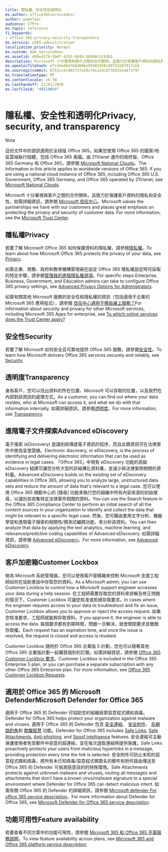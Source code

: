 ```yaml
---
title: 隱私權、安全性和透明化
ms.author: office365servicedesc
author: pamelaar
audience: ITPro
ms.topic: reference
f1_keywords:
- office-365-privacy-security-transparency
ms.service: o365-administration
localization_priority: Normal
ms.custom: Adm_ServiceDesc
ms.assetid: d90ed179-59d7-42b3-b849-5b580c2c93b1
description: Microsoft 十分重視與客戶之間的合作關係，且致力於保護客戶資料的隱私和安全性。 如需詳細資訊，請參閱 Microsoft 信任中心。
ms.openlocfilehash: e7c34e6647b6d04be9fb83550c00f52d47917cbb
ms.sourcegitcommit: 0752cc6c082737a19c7dca24c8f3b555ea871f4f
ms.translationtype: MT
ms.contentlocale: zh-TW
ms.lasthandoff: 12/01/2020
ms.locfileid: "49519054"
---
```

# <a name="privacy-security-and-transparency"></a><span data-ttu-id="76a15-104">隱私權、安全性和透明化</span><span class="sxs-lookup"><span data-stu-id="76a15-104">Privacy, security, and transparency</span></span>

> [!NOTE]
> <span data-ttu-id="76a15-p102">這份文件中的資訊適用於全球版 Office 365。如果您使用 Office 365 的國家/地區雲端執行個體，包括 Office 365 美國。由 21Vianet 運作的政府版、Office 365 Germany 和 Office 365，請參閱 [Microsoft National Clouds](https://go.microsoft.com/fwlink/?linkid=841582)。</span><span class="sxs-lookup"><span data-stu-id="76a15-p102">The information in this article applies to worldwide versions of Office 365. If you are using a national cloud instance of Office 365, including Office 365 U.S. Government, Office 365 Germany, and Office 365 operated by 21Vianet, see [Microsoft National Clouds](https://go.microsoft.com/fwlink/?linkid=841582).</span></span> 
  
<span data-ttu-id="76a15-p103">Microsoft 十分重視與客戶之間的合作關係，且致力於保護客戶資料的隱私和安全性。如需詳細資訊，請參閱 [Microsoft 信任中心](https://go.microsoft.com/fwlink/?LinkID=717951&amp;clcid=0x409)。</span><span class="sxs-lookup"><span data-stu-id="76a15-p103">Microsoft values the partnerships we have with our customers and places great emphasis on protecting the privacy and security of customer data. For more information, see the [Microsoft Trust Center](https://go.microsoft.com/fwlink/?LinkID=717951&amp;clcid=0x409).</span></span>
  
## <a name="privacy"></a><span data-ttu-id="76a15-109">隱私權</span><span class="sxs-lookup"><span data-stu-id="76a15-109">Privacy</span></span>

<span data-ttu-id="76a15-110">若要了解 Microsoft Office 365 如何保護資料的隱私權，請參閱[隱私權](https://go.microsoft.com/fwlink/?LinkID=717953&amp;clcid=0x409)。</span><span class="sxs-lookup"><span data-stu-id="76a15-110">To learn about how Microsoft Office 365 protects the privacy of your data, see [Privacy](https://go.microsoft.com/fwlink/?LinkID=717953&amp;clcid=0x409).</span></span> 
  
<span data-ttu-id="76a15-111">如需企業、商務、政府和教育機構管理員在設定 Office 365 隱私權設定時可採取的特定步驟，請參閱[管理員的進階隱私權選項](https://go.microsoft.com/fwlink/p/?LinkID=285202)。</span><span class="sxs-lookup"><span data-stu-id="76a15-111">For specific steps Enterprise, Business, Government, and Education admins can take to configure Office 365 privacy settings, see [Advanced Privacy Options for Administrators](https://go.microsoft.com/fwlink/p/?LinkID=285202).</span></span>
  
<span data-ttu-id="76a15-112">如需有關其他 Microsoft 服務的安全性和隱私權的資訊（包括適用于企業的 Microsoft 365 應用程式），請參閱 [信任中心適用于哪些線上服務？](https://www.microsoft.com/trustcenter/default.aspx)</span><span class="sxs-lookup"><span data-stu-id="76a15-112">For information about security and privacy for other Microsoft services, including Microsoft 365 Apps for enterprise, see [To which online services does the Trust Center apply?](https://www.microsoft.com/trustcenter/default.aspx)</span></span>
  
## <a name="security"></a><span data-ttu-id="76a15-113">安全性</span><span class="sxs-lookup"><span data-stu-id="76a15-113">Security</span></span>

<span data-ttu-id="76a15-114">若要了解 Microsoft 如何安全且可靠地提供 Office 365 服務，請參閱[安全性](https://go.microsoft.com/fwlink/?LinkID=717954&amp;clcid=0x409)。</span><span class="sxs-lookup"><span data-stu-id="76a15-114">To learn how Microsoft delivers Office 365 services securely and reliably, see [Security](https://go.microsoft.com/fwlink/?LinkID=717954&amp;clcid=0x409).</span></span>
  
## <a name="transparency"></a><span data-ttu-id="76a15-115">透明度</span><span class="sxs-lookup"><span data-stu-id="76a15-115">Transparency</span></span>

<span data-ttu-id="76a15-116">身為客戶，您可以找出資料的所在位置、Microsoft 可以存取的位置，以及我們在內部對該資訊的處理方式。</span><span class="sxs-lookup"><span data-stu-id="76a15-116">As a customer, you can find out where your data resides, who at Microsoft can access it, and what we do with that information internally.</span></span> <span data-ttu-id="76a15-117">如需詳細資訊，請參閱[透明度](https://go.microsoft.com/fwlink/?LinkID=717955&amp;clcid=0x409)。</span><span class="sxs-lookup"><span data-stu-id="76a15-117">For more information, see [Transparency](https://go.microsoft.com/fwlink/?LinkID=717955&amp;clcid=0x409).</span></span>
  
## <a name="advanced-ediscovery"></a><span data-ttu-id="76a15-118">進階電子文件探索</span><span class="sxs-lookup"><span data-stu-id="76a15-118">Advanced eDiscovery</span></span>

<span data-ttu-id="76a15-119">電子搜索 (eDiscovery) 是識別與傳遞電子資訊的程序，而且此類資訊可在法律案件中做為呈堂證據。</span><span class="sxs-lookup"><span data-stu-id="76a15-119">Electronic discovery, or eDiscovery, is the process of identifying and delivering electronic information that can be used as evidence in legal cases.</span></span> <span data-ttu-id="76a15-120">「Office 365」中現有 eDiscovery 功能的高級 eDiscovery 組建可讓您分析大型的非結構化資料集，並減少與法律案例相關的資料量。</span><span class="sxs-lookup"><span data-stu-id="76a15-120">Advanced eDiscovery builds on the existing set of eDiscovery capabilities in Office 365, allowing you to analyze large, unstructured data sets and reduce the amount of data that's relevant to a legal case.</span></span> <span data-ttu-id="76a15-121">您可以使用 Office 365 規範中心的 [搜尋] 功能來執行您的組織中所有內容來源的初始搜尋，以識別並收集特定法律案件相關的資料。</span><span class="sxs-lookup"><span data-stu-id="76a15-121">You can use the Search feature in the Office 365 Compliance Center to perform an initial search of all the content sources in your organization to identify and collect the data that might be relevant to a specific legal case.</span></span> <span data-ttu-id="76a15-122">然後，您可藉由套用文字分析、機器學習和進階電子搜索的相關性/預測式編碼功能，來分析該資料。</span><span class="sxs-lookup"><span data-stu-id="76a15-122">You can then analyze that data by applying the text analytics, machine learning, and relevance/predictive coding capabilities of Advanced eDiscovery.</span></span> <span data-ttu-id="76a15-123">如需詳細資訊，請參閱 [Advanced eDiscovery](https://go.microsoft.com/fwlink/?LinkID=717971&amp;clcid=0x409)。</span><span class="sxs-lookup"><span data-stu-id="76a15-123">For more information, see [Advanced eDiscovery](https://go.microsoft.com/fwlink/?LinkID=717971&amp;clcid=0x409).</span></span>
  
## <a name="customer-lockbox"></a><span data-ttu-id="76a15-124">客戶加密箱</span><span class="sxs-lookup"><span data-stu-id="76a15-124">Customer Lockbox</span></span>

<span data-ttu-id="76a15-125">做為 Microsoft 系統管理員，您可以使用客戶密碼箱來控制 Microsoft 支援工程師如何在協助會話中存取您的資料。</span><span class="sxs-lookup"><span data-stu-id="76a15-125">As a Microsoft admin, you can use Customer Lockbox to control how a Microsoft support engineer accesses your data during a help session.</span></span> <span data-ttu-id="76a15-126">在工程師需要存取您的資料來排解及修正問題的情況下，Customer Lockbox 可讓您核准或拒絕存取要求。</span><span class="sxs-lookup"><span data-stu-id="76a15-126">In cases where the engineer requires access to your data to troubleshoot and fix an issue, Customer Lockbox allows you to approve or reject the access request.</span></span> <span data-ttu-id="76a15-127">如果您核准要求，工程師就能夠存取資料。</span><span class="sxs-lookup"><span data-stu-id="76a15-127">If you approve it, the engineer is able to access the data.</span></span> <span data-ttu-id="76a15-128">每個要求都有到期時間，問題一旦解決，就會關閉要求並撤銷存取權。</span><span class="sxs-lookup"><span data-stu-id="76a15-128">Each request has an expiration time, and once the issue is resolved, the request is closed and access is revoked.</span></span>
  
<span data-ttu-id="76a15-p107">Customer Lockbox 隨附於 Office 365 企業版 5 計劃，您也可以隨著其他 Office 365 企業版計劃一起購買個別的訂閱。如需詳細資訊，請參閱 [Office 365 Customer Lockbox 要求](https://go.microsoft.com/fwlink/?LinkID=717969&amp;clcid=0x409)。</span><span class="sxs-lookup"><span data-stu-id="76a15-p107">Customer Lockbox is included in the Office 365 Enterprise 5 plan, or you can purchase a separate subscription with any other Office 365 Enterprise plan. For more information, see [Office 365 Customer Lockbox Requests](https://go.microsoft.com/fwlink/?LinkID=717969&amp;clcid=0x409).</span></span>
  
## <a name="microsoft-defender-for-office-365"></a><span data-ttu-id="76a15-131">適用於 Office 365 的 Microsoft Defender</span><span class="sxs-lookup"><span data-stu-id="76a15-131">Microsoft Defender for Office 365</span></span>

<span data-ttu-id="76a15-132">適用于 Office 365 的 Defender 可協助您的組織抵禦惡意程式碼和病毒。</span><span class="sxs-lookup"><span data-stu-id="76a15-132">Defender for Office 365 helps protect your organization against malware and viruses.</span></span> <span data-ttu-id="76a15-133">適用于 Office 365 的 Defender 包含 [安全連結](https://docs.microsoft.com/office365/securitycompliance/atp-safe-links)、 [安全附件](https://docs.microsoft.com/office365/securitycompliance/atp-safe-attachments)、 [反網路釣魚](https://docs.microsoft.com/office365/securitycompliance/atp-anti-phishing)和 [欺騙智慧](https://docs.microsoft.com/office365/securitycompliance/learn-about-spoof-intelligence) 功能。</span><span class="sxs-lookup"><span data-stu-id="76a15-133">Defender for Office 365 includes [Safe Links](https://docs.microsoft.com/office365/securitycompliance/atp-safe-links), [Safe Attachments](https://docs.microsoft.com/office365/securitycompliance/atp-safe-attachments), [Anti-phishing](https://docs.microsoft.com/office365/securitycompliance/atp-anti-phishing), and [Spoof intelligence](https://docs.microsoft.com/office365/securitycompliance/learn-about-spoof-intelligence) features.</span></span> <span data-ttu-id="76a15-134">安全連結可主動保護使用者免受郵件中惡意的超連結，並在每次選取連結時提供保護。</span><span class="sxs-lookup"><span data-stu-id="76a15-134">Safe Links proactively protects your users from malicious hyperlinks in a message, providing protection every time the link is selected.</span></span> <span data-ttu-id="76a15-135">安全附件可防止未知的惡意程式碼和病毒，將所有未已知病毒/惡意程式碼簽名的郵件和附件路由傳送至 Office 365 的 Defender 可偵測惡意目的的特殊環境。</span><span class="sxs-lookup"><span data-stu-id="76a15-135">Safe Attachments protects against unknown malware and viruses, routing all messages and attachments that don't have a known virus/malware signature to a special environment where Defender for Office 365 can detect malicious intent.</span></span> <span data-ttu-id="76a15-136">如需有關 Office 365 的 Defender 的詳細資訊，請參閱 [Microsoft defender For office 365 service description](../office-365-advanced-threat-protection-service-description.md)。</span><span class="sxs-lookup"><span data-stu-id="76a15-136">For more information about Defender for Office 365, see [Microsoft Defender for Office 365 service description](../office-365-advanced-threat-protection-service-description.md).</span></span>
  
## <a name="feature-availability"></a><span data-ttu-id="76a15-137">功能可用性</span><span class="sxs-lookup"><span data-stu-id="76a15-137">Feature availability</span></span>

<span data-ttu-id="76a15-138">若要查看不同方案中的功能可用性，請參閱 [Microsoft 365 和 Office 365 平臺服務說明](office-365-platform-service-description.md)。</span><span class="sxs-lookup"><span data-stu-id="76a15-138">To view feature availability across plans, see [Microsoft 365 and Office 365 platform service description](office-365-platform-service-description.md).</span></span>